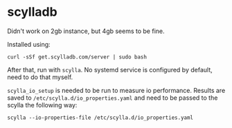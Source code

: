 # scylladb

Didn't work on 2gb instance, but 4gb seems to be fine.

Installed using:
```
curl -sSf get.scylladb.com/server | sudo bash
```

After that, run with `scylla`. No systemd service is configured by default, need to do that myself.

`scylla_io_setup` is needed to be run to measure io performance. Results are saved to `/etc/scylla.d/io_properties.yaml` and need to be passed
to the scylla the following way:

```
scylla --io-properties-file /etc/scylla.d/io_properties.yaml
```